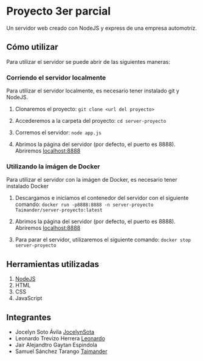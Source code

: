 # Proyecto 3er parcial

Un servidor web creado con NodeJS y express de una empresa automotríz.

## Cómo utilizar

Para utilizar el servidor se puede abrir de las siguientes maneras:

### Corriendo el servidor localmente

Para utilizar el servidor localmente, es necesario tener instalado git y NodeJS.

1. Clonaremos el proyecto: 
`git clone <url del proyecto>`

2. Accederemos a la carpeta del proyecto: 
`cd server-proyecto`

3. Corremos el servidor: 
`node app.js`

4. Abrimos la página del servidor (por defecto, el puerto es 8888). 
Abriremos [localhost:8888](http://localhost:8888)

### Utilizando la imágen de Docker

Para utilizar el servidor con la imágen de Docker, es necesario tener instalado Docker

1. Descargamos e iniciamos el contenedor del servidor con el siguiente comando: 
`docker run -p8888:8888 -n server-proyecto Taimander/server-proyecto:latest`

2. Abrimos la página del servidor (por defecto, el puerto es 8888). 
Abriremos [localhost:8888](http://localhost:8888)

3. Para parar el servidor, utilizaremos el siguiente comando: 
`docker stop server-proyecto`

## Herramientas utilizadas

1. [NodeJS](https://nodejs.org)
2. HTML
3. CSS
4. JavaScript

## Integrantes

- Jocelyn Soto Ávila [JocelynSota](https://github.com/JocelynSota)
- Leonardo Trevizo Herrera [Leonardo](https://github.com/Trololo37)
- Jair Alejandtro Gaytan Espindola
- Samuel Sánchez Tarango [Taimander](https://github.com/Taimander)
